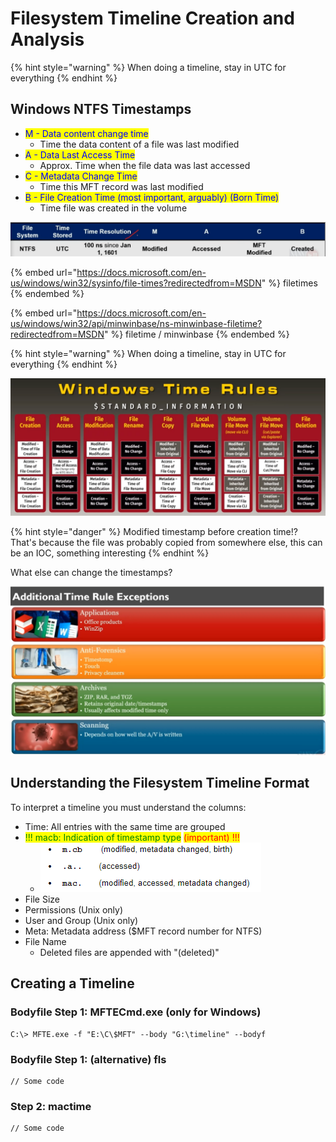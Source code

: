 # Filesystem Timeline Creation and Analysis

{% hint style="warning" %}
When doing a timeline, stay in UTC for everything
{% endhint %}

## Windows NTFS Timestamps

* <mark style="color:blue;">M - Data content change time</mark>
  * Time the data content of a file was last modified
* <mark style="color:blue;">A - Data Last Access Time</mark>
  * Approx. Time when the file data was last accessed
* <mark style="color:blue;">C - Metadata Change Time</mark>
  * Time this MFT record was last modified
* <mark style="color:blue;">B - File Creation Time (most important, arguably) (Born Time)</mark>
  * Time file was created in the volume

![timestamps](<../../.gitbook/assets/image (9).png>)

{% embed url="https://docs.microsoft.com/en-us/windows/win32/sysinfo/file-times?redirectedfrom=MSDN" %}
filetimes
{% endembed %}

{% embed url="https://docs.microsoft.com/en-us/windows/win32/api/minwinbase/ns-minwinbase-filetime?redirectedfrom=MSDN" %}
filetime / minwinbase
{% endembed %}

{% hint style="warning" %}
When doing a timeline, stay in UTC for everything
{% endhint %}

![Windows Time Rules](<../../.gitbook/assets/image (10) (2).png>)

{% hint style="danger" %}
Modified timestamp before creation time!? That's because the file was probably copied from somewhere else, this can be an IOC, something interesting
{% endhint %}

What else can change the timestamps?

![time rule exceptions](<../../.gitbook/assets/image (13).png>)

## Understanding the Filesystem Timeline Format

To interpret a timeline you must understand the columns:

* Time: All entries with the same time are grouped
* <mark style="color:green;">!!! macb: Indication of timestamp type</mark> <mark style="color:red;">(important) !!!</mark>
  * ![](<../../.gitbook/assets/image (6).png>)
* File Size
* Permissions (Unix only)
* User and Group (Unix only)
* Meta: Metadata address ($MFT record number for NTFS)
* File Name
  * Deleted files are appended with "(deleted)"

## Creating a Timeline

### Bodyfile Step 1: MFTECmd.exe (only for Windows)

```
C:\> MFTE.exe -f "E:\C\$MFT" --body "G:\timeline" --bodyf
```

### Bodyfile Step 1: (alternative) fls

```
// Some code
```

### Step 2: mactime

```
// Some code
```

